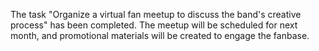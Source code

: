 The task "Organize a virtual fan meetup to discuss the band's creative process" has been completed. The meetup will be scheduled for next month, and promotional materials will be created to engage the fanbase.

